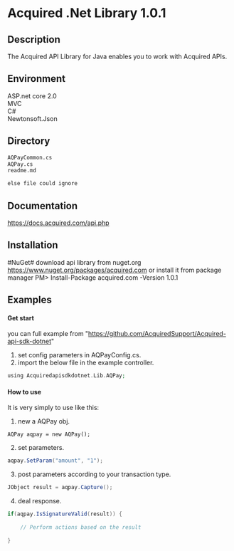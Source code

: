 # Acquired .Net Library 1.0.1

## Description ##
The Acquired API Library for Java enables you to work with Acquired APIs.

## Environment ##
ASP.net core 2.0  
MVC  
C#   
Newtonsoft.Json


## Directory ##
```html
AQPayCommon.cs
AQPay.cs
readme.md

else file could ignore
``` 

## Documentation  ##
https://docs.acquired.com/api.php

## Installation ##

#NuGet#
download api library from nuget.org
https://www.nuget.org/packages/acquired.com
or install it from package manager PM> Install-Package acquired.com -Version 1.0.1

## Examples ##
#### Get start
you can full example from "https://github.com/AcquiredSupport/Acquired-api-sdk-dotnet"

1. set config parameters in AQPayConfig.cs.
2. import the below file in the example controller.

```php
using Acquiredapisdkdotnet.Lib.AQPay;
```

#### How to use
It is very simply to use like this:
1. new a AQPay obj.
```net
AQPay aqpay = new AQPay();
```
2. set parameters.
```java
aqpay.SetParam("amount", "1");
```
3. post parameters according to your transaction type.
```java
JObject result = aqpay.Capture();
```
4. deal response.
```java
if(aqpay.IsSignatureValid(result)) {
    
    // Perform actions based on the result
    
}
```
